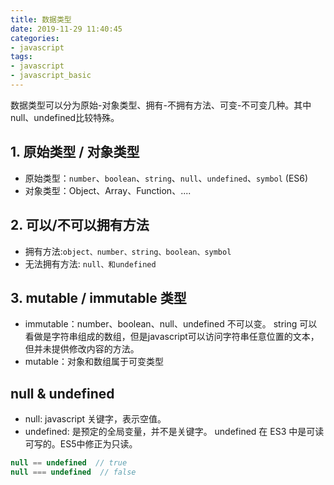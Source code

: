 ```yaml
---
title: 数据类型
date: 2019-11-29 11:40:45
categories:
- javascript
tags:
- javascript
- javascript_basic
---
```

数据类型可以分为原始-对象类型、拥有-不拥有方法、可变-不可变几种。其中null、undefined比较特殊。

## 1. 原始类型 / 对象类型

- 原始类型：`number`、`boolean`、`string`、`null`、`undefined`、`symbol` (ES6)
- 对象类型：Object、Array、Function、....

## 2. 可以/不可以拥有方法

- 拥有方法:`object、number、string、boolean、symbol`
- 无法拥有方法: `null、和undefined`

## 3. mutable / immutable 类型

- immutable：number、boolean、null、undefined 不可以变。 string 可以看做是字符串组成的数组，但是javascript可以访问字符串任意位置的文本，但并未提供修改内容的方法。
- mutable：对象和数组属于可变类型

## null & undefined

- null: javascript 关键字，表示空值。
- undefined: 是预定的全局变量，并不是关键字。 undefined 在 ES3 中是可读可写的。ES5中修正为只读。

```javascript
null == undefined  // true
null === undefined  // false
```
